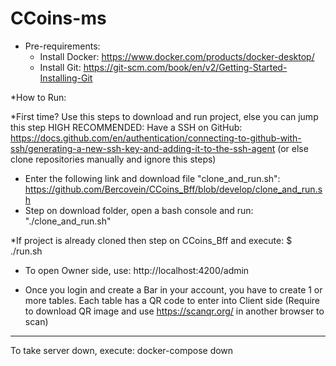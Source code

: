 # CCoins-ms

* Pre-requirements:
  - Install Docker: https://www.docker.com/products/docker-desktop/
  - Install Git: https://git-scm.com/book/en/v2/Getting-Started-Installing-Git
  
*How to Run:

  *First time? Use this steps to download and run project, else you can jump this step 
  HIGH RECOMMENDED: Have a SSH on GitHub: https://docs.github.com/en/authentication/connecting-to-github-with-ssh/generating-a-new-ssh-key-and-adding-it-to-the-ssh-agent
	(or else clone repositories manually and ignore this steps)
  - Enter the following link and download file "clone_and_run.sh": https://github.com/Bercovein/CCoins_Bff/blob/develop/clone_and_run.sh
  - Step on download folder, open a bash console and run: "./clone_and_run.sh"


  *If project is already cloned then step on CCoins_Bff and execute:
  $ ./run.sh

* To open Owner side, use:
http://localhost:4200/admin

* Once you login and create a Bar in your account, you have to create 1 or more tables.
Each table has a QR code to enter into Client side (Require to download QR image and use https://scanqr.org/ in another browser to scan)


---------------------------------------------------------------
To take server down, execute: docker-compose down
